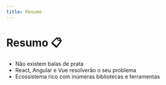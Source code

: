 ```yaml
---
title: Resumo
---
```


# Resumo :clipboard:

- Não existem balas de prata
- React, Angular e Vue resolverão o seu problema
- Ecossistema rico com inúmeras bibliotecas e ferramentas
